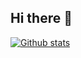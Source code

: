 ## Hi there 👋

[![Github stats](https://github-readme-stats.vercel.app/api?username=estudosithan&show_icons=true&theme=tokyonight)](https://github.com/anuraghazra/github-readme-stats)
